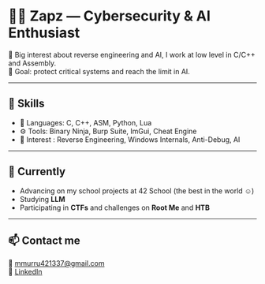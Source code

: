 # 👨‍💻 Zapz — Cybersecurity & AI Enthusiast

🔐 Big interest about reverse engineering and AI, I work at low level in C/C++ and Assembly.  
🎯 Goal: protect critical systems and reach the limit in AI.

---

## 🚀 Skills

- 🧠 Languages: C, C++, ASM, Python, Lua  
- ⚙️ Tools: Binary Ninja, Burp Suite, ImGui, Cheat Engine  
- 🔬 Interest : Reverse Engineering, Windows Internals, Anti-Debug, AI 

---

## 🌱 Currently

- Advancing on my school projects at 42 School (the best in the world ☺️)
- Studying **LLM**  
- Participating in **CTFs** and challenges on **Root Me** and **HTB**

---

## 📫 Contact me

📧 mmurru421337@gmail.com  
🔗 [LinkedIn](https://www.linkedin.com/in/matteo-murru-775720274/)  
